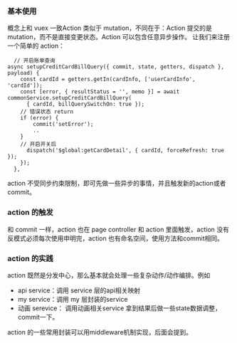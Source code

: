 ### 基本使用
概念上和 vuex 一致Action 类似于 mutation，不同在于：Action 提交的是 mutation，而不是直接变更状态。Action 可以包含任意异步操作。
让我们来注册一个简单的 action：

```
  // 开启账单查询
async setupCreditCardBillQuery({ commit, state, getters, dispatch }, payload) {
    const cardId = getters.getIn(cardInfo, ['userCardInfo', 'cardId']);
    const [error, { resultStatus = '', memo }] = await commonService.setupCreditCardBillQuery(
      { cardId, billQuerySwitchOn: true });
    // 错误状态 return
    if (error) {
		commit('setError');
		..
	}
    // 开启开关后
      dispatch('$global:getCardDetail', { cardId, forceRefresh: true });
    });
  },
```
action 不受同步约束限制，即可先做一些异步的事情，并且触发新的action或者 commit。

### action 的触发
和 commit 一样，action 也在 page controller 和 action 里面触发，action 没有反模式必须每次使用申明完，action 也有命名空间，使用方法和commit相同。

### action 的实践
action 既然是分发中心，那么基本就会处理一些复杂动作/动作编排。例如
- api service：调用 service 层的api相关映射
- my service：调用 my 层封装的service
- 动画 serevice： 调用动画相关service 
拿到结果后做一些state数据调整，commit一下。

action 的一些常用封装可以用middleware机制实现，后面会提到。